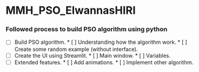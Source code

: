 # MMH_PSO_ElwannasHIRI
### Followed process to build PSO algorithm using python
* [ ] Build PSO algorithm.
      *  [ ] Understanding how the algorithm work.
      *  [ ] Create some random example (without interface).
* [ ] Create the UI using Streamlit.
      *  [ ]  Main window.
      *  [ ]  Variables.
* [ ] Extended features.
      *  [ ] Add animations.
      *  [ ] Implement other algorithm. 
